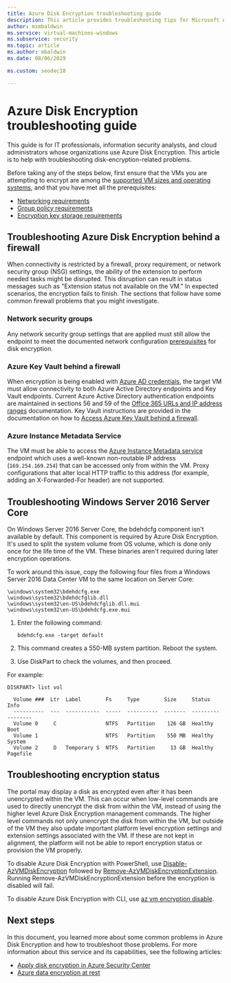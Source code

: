 ```yaml
---
title: Azure Disk Encryption troubleshooting guide
description: This article provides troubleshooting tips for Microsoft Azure Disk Encryption for Windows VMs.
author: msmbaldwin
ms.service: virtual-machines-windows
ms.subservice: security
ms.topic: article
ms.author: mbaldwin
ms.date: 08/06/2019

ms.custom: seodec18

---
```

# Azure Disk Encryption troubleshooting guide

This guide is for IT professionals, information security analysts, and cloud administrators whose organizations use Azure Disk Encryption. This article is to help with troubleshooting disk-encryption-related problems.

Before taking any of the steps below, first ensure that the VMs you are attempting to encrypt are among the [supported VM sizes and operating systems](disk-encryption-overview.md#supported-vms-and-operating-systems), and that you have met all the prerequisites:

- [Networking requirements](disk-encryption-overview.md#networking-requirements)
- [Group policy requirements](disk-encryption-overview.md#group-policy-requirements)
- [Encryption key storage requirements](disk-encryption-overview.md#encryption-key-storage-requirements)

 

## Troubleshooting Azure Disk Encryption behind a firewall

When connectivity is restricted by a firewall, proxy requirement, or network security group (NSG) settings, the ability of the extension to perform needed tasks might be disrupted. This disruption can result in status messages such as "Extension status not available on the VM." In expected scenarios, the encryption fails to finish. The sections that follow have some common firewall problems that you might investigate.

### Network security groups
Any network security group settings that are applied must still allow the endpoint to meet the documented network configuration [prerequisites](disk-encryption-overview.md#networking-requirements) for disk encryption.

### Azure Key Vault behind a firewall

When encryption is being enabled with [Azure AD credentials](disk-encryption-windows-aad.md#), the target VM must allow connectivity to both Azure Active Directory endpoints and Key Vault endpoints. Current Azure Active Directory authentication endpoints are maintained in sections 56 and 59 of the [Office 365 URLs and IP address ranges](/office365/enterprise/urls-and-ip-address-ranges) documentation. Key Vault instructions are provided in the documentation on how to [Access Azure Key Vault behind a firewall](../../key-vault/general/access-behind-firewall.md).

### Azure Instance Metadata Service 
The VM must be able to access the [Azure Instance Metadata service](../windows/instance-metadata-service.md) endpoint which uses a well-known non-routable IP address (`169.254.169.254`) that can be accessed only from within the VM.  Proxy configurations that alter local HTTP traffic to this address (for example, adding an X-Forwarded-For header) are not supported.

## Troubleshooting Windows Server 2016 Server Core

On Windows Server 2016 Server Core, the bdehdcfg component isn't available by default. This component is required by Azure Disk Encryption. It's used to split the system volume from OS volume, which is done only once for the life time of the VM. These binaries aren't required during later encryption operations.

To work around this issue, copy the following four files from a Windows Server 2016 Data Center VM to the same location on Server Core:

   ```
   \windows\system32\bdehdcfg.exe
   \windows\system32\bdehdcfglib.dll
   \windows\system32\en-US\bdehdcfglib.dll.mui
   \windows\system32\en-US\bdehdcfg.exe.mui
   ```

1. Enter the following command:

   ```
   bdehdcfg.exe -target default
   ```

1. This command creates a 550-MB system partition. Reboot the system.

1. Use DiskPart to check the volumes, and then proceed.  

For example:

```
DISKPART> list vol

  Volume ###  Ltr  Label        Fs     Type        Size     Status     Info
  ----------  ---  -----------  -----  ----------  -------  ---------  --------
  Volume 0     C                NTFS   Partition    126 GB  Healthy    Boot
  Volume 1                      NTFS   Partition    550 MB  Healthy    System
  Volume 2     D   Temporary S  NTFS   Partition     13 GB  Healthy    Pagefile
```

## Troubleshooting encryption status 

The portal may display a disk as encrypted even after it has been unencrypted within the VM.  This can occur when low-level commands are used to directly unencrypt the disk from within the VM, instead of using the higher level Azure Disk Encryption management commands.  The higher level commands not only unencrypt the disk from within the VM, but outside of the VM they also update important platform level encryption settings and extension settings associated with the VM.  If these are not kept in alignment, the platform will not be able to report encryption status or provision the VM properly.   

To disable Azure Disk Encryption with PowerShell, use [Disable-AzVMDiskEncryption](/powershell/module/az.compute/disable-azvmdiskencryption) followed by [Remove-AzVMDiskEncryptionExtension](/powershell/module/az.compute/remove-azvmdiskencryptionextension). Running Remove-AzVMDiskEncryptionExtension before the encryption is disabled will fail.

To disable Azure Disk Encryption with CLI, use [az vm encryption disable](/cli/azure/vm/encryption). 

## Next steps

In this document, you learned more about some common problems in Azure Disk Encryption and how to troubleshoot those problems. For more information about this service and its capabilities, see the following articles:

- [Apply disk encryption in Azure Security Center](../../security-center/security-center-virtual-machine-protection.md)
- [Azure data encryption at rest](../../security/fundamentals/encryption-atrest.md)
